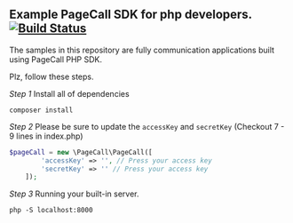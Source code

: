 ## Example PageCall SDK for php developers. <a href="https://travis-ci.org/pplink/pagecall-sdk-sample-for-php"><img src="https://travis-ci.org/pplink/pagecall-sdk-sample-for-php.svg" alt="Build Status"></a>

The samples in this repository are fully communication applications built using PageCall PHP SDK.


Plz, follow these steps.

*Step 1* Install all of dependencies


```
composer install
```

*Step 2* Please be sure to update the `accessKey` and `secretKey` (Checkout 7 - 9 lines in index.php)

```php
$pageCall = new \PageCall\PageCall([
        'accessKey' => '', // Press your access key
        'secretKey' => '' // Press your access key
    ]);
```

*Step 3* Running your built-in server. 


```
php -S localhost:8000

```
